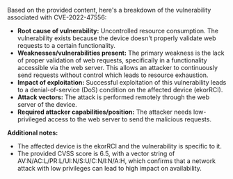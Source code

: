 Based on the provided content, here's a breakdown of the vulnerability associated with CVE-2022-47556:

*   **Root cause of vulnerability:** Uncontrolled resource consumption. The vulnerability exists because the device doesn't properly validate web requests to a certain functionality.
*   **Weaknesses/vulnerabilities present:** The primary weakness is the lack of proper validation of web requests, specifically in a functionality accessible via the web server. This allows an attacker to continuously send requests without control which leads to resource exhaustion.
*  **Impact of exploitation:** Successful exploitation of this vulnerability leads to a denial-of-service (DoS) condition on the affected device (ekorRCI).
*   **Attack vectors:** The attack is performed remotely through the web server of the device.
*   **Required attacker capabilities/position:** The attacker needs low-privileged access to the web server to send the malicious requests.

**Additional notes:**
*   The affected device is the ekorRCI and the vulnerability is specific to it.
*   The provided CVSS score is 6.5, with a vector string of AV:N/AC:L/PR:L/UI:N/S:U/C:N/I:N/A:H, which confirms that a network attack with low privileges can lead to high impact on availability.